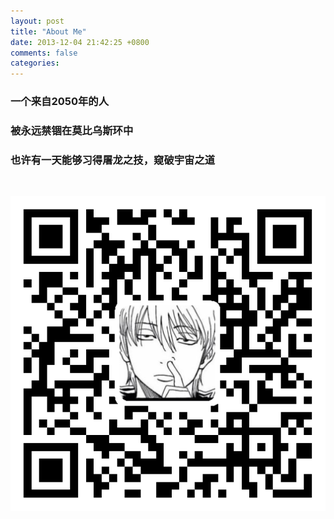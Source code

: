 ```yaml
---
layout: post
title: "About Me"
date: 2013-12-04 21:42:25 +0800
comments: false
categories: 
---
```

### 一个来自2050年的人
### 被永远禁锢在莫比乌斯环中
### 也许有一天能够习得屠龙之技，窥破宇宙之道


<br />


![我的二维码](/images/ddf3ea6965122a33710203068e62edab.png) 